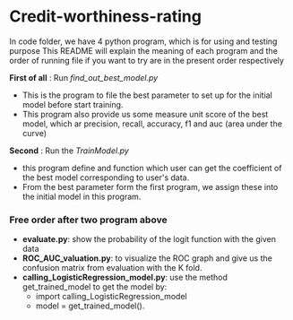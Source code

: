 # Credit-worthiness-rating
 
 In code folder, we have 4 python program, which is for using and testing purpose
 This README will explain the meaning of each program and the order of running file if you want to try are in the present order respectively

 **First of all** : Run *find_out_best_model.py*
 * This is the program to file the best parameter to set up for the initial model before start training.
 * This program also provide us some measure unit score of the best model, which ar precision, recall, accuracy, f1 and auc (area under the curve)

 **Second** : Run the *TrainModel.py*
 * this program define and function which user can get the coefficient of the best model corresponding to user's data.
 * From the best parameter form the first program, we assign these into the initial model in this program.

### Free order after two program above
* **evaluate.py**: show the probability of the logit function with the given data 
* **ROC_AUC_valuation.py**: to visualize the ROC graph and give us the confusion matrix from evaluation with the K fold.
* **calling_LogisticRegression_model.py**: use the method get_trained_model to get the model by: 
    * import calling_LogisticRegression_model
    * model = get_trained_model(). 

